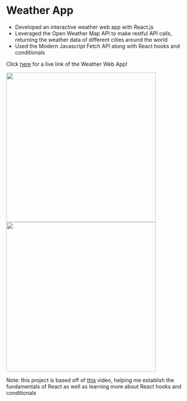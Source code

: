 # Weather App

- Developed an interactive weather web app with React.js
- Leveraged the Open Weather Map API to make restful API calls, returning the weather data of different cities around the world
- Used the Modern Javascript Fetch API along with React hooks and conditionals

 
Click [here](https://weatherdisplay.netlify.app/) for a live link of the Weather Web App!

<p float="left">
  <img src="https://user-images.githubusercontent.com/66896340/118201572-9eb1ed00-b40c-11eb-8401-cc1905a9e7f2.png" width="400" />
  <img src="https://user-images.githubusercontent.com/66896340/118180588-8f6e7780-b3eb-11eb-80cd-fdf203c41ca2.png" width="400" /> 
</p>

Note: this project is based off of [this](https://youtu.be/GuA0_Z1llYU) video, helping me establish the fundamentals of React as well as learning more about React hooks and conditionals
